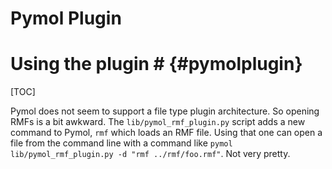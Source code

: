 # Pymol Plugin #

# Using the plugin # {#pymolplugin}
[TOC]

Pymol does not seem to support a file type plugin architecture. So
opening RMFs is a bit awkward. The `lib/pymol_rmf_plugin.py` script
adds a new command to Pymol, `rmf` which loads an RMF file. Using that
one can open a file from the command line with a command like `pymol
lib/pymol_rmf_plugin.py -d "rmf ../rmf/foo.rmf"`. Not very pretty.
